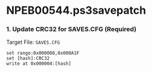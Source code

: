 # NPEB00544.ps3savepatch

### 1. Update CRC32 for SAVES.CFG (Required)

Target File: `SAVES.CFG`

```
set range:0x000008,0x000A1F
set [hash]:CRC32
write at 0x000004:[hash]
```

